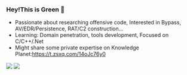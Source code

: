 
<!--
**INotGreen/INotGreen** is a ✨ _special_ ✨ repository because its `README.md` (this file) appears on your GitHub profile.

Here are some ideas to get you started:

- 🔭 I’m currently working on ...
- 🌱 I’m currently learning ...
- 👯 I’m looking to collaborate on ...
- 🤔 I’m looking for help with ...
- 💬 Ask me about ...
- 📫 How to reach me: ...
- 😄 Pronouns: ...
- ⚡ Fun fact: ...
-->

### Hey!This is Green 👋

- Passionate about researching offensive code, Interested in Bypass, AV/EDR/Persistence, RAT/C2 construction...
- Learning: Domain penetration, tools development, Focused on C/C++/.Net
- Might share some private expertise on Knowledge Planet:https://t.zsxq.com/14oJc76y0

<a>
  <img align="center" src="https://github-stats-alpha.vercel.app/api?username=INotGreen&cc=1a1b27&tc=38bdae&ic=bf91f3&bc=ffff" />
</a>
<a>
  <img align="center" src="https://github-readme-stats.vercel.app/api/top-langs/?username=INotGreen&layout=compact&show_icons=true&theme=tokyonight" />
</a>
